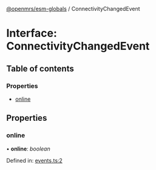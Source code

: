 [@openmrs/esm-globals](../API.md) / ConnectivityChangedEvent

# Interface: ConnectivityChangedEvent

## Table of contents

### Properties

- [online](connectivitychangedevent.md#online)

## Properties

### online

• **online**: *boolean*

Defined in: [events.ts:2](https://github.com/openmrs/openmrs-esm-core/blob/master/packages/framework/esm-globals/src/events.ts#L2)
